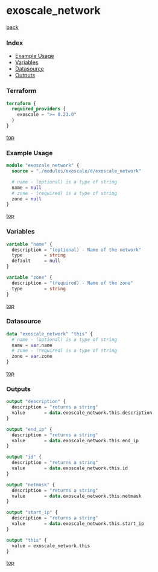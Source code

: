# exoscale_network

[back](../exoscale.md)

### Index

- [Example Usage](#example-usage)
- [Variables](#variables)
- [Datasource](#datasource)
- [Outputs](#outputs)

### Terraform

```terraform
terraform {
  required_providers {
    exoscale = ">= 0.23.0"
  }
}
```

[top](#index)

### Example Usage

```terraform
module "exoscale_network" {
  source = "./modules/exoscale/d/exoscale_network"

  # name - (optional) is a type of string
  name = null
  # zone - (required) is a type of string
  zone = null
}
```

[top](#index)

### Variables

```terraform
variable "name" {
  description = "(optional) - Name of the network"
  type        = string
  default     = null
}

variable "zone" {
  description = "(required) - Name of the zone"
  type        = string
}
```

[top](#index)

### Datasource

```terraform
data "exoscale_network" "this" {
  # name - (optional) is a type of string
  name = var.name
  # zone - (required) is a type of string
  zone = var.zone
}
```

[top](#index)

### Outputs

```terraform
output "description" {
  description = "returns a string"
  value       = data.exoscale_network.this.description
}

output "end_ip" {
  description = "returns a string"
  value       = data.exoscale_network.this.end_ip
}

output "id" {
  description = "returns a string"
  value       = data.exoscale_network.this.id
}

output "netmask" {
  description = "returns a string"
  value       = data.exoscale_network.this.netmask
}

output "start_ip" {
  description = "returns a string"
  value       = data.exoscale_network.this.start_ip
}

output "this" {
  value = exoscale_network.this
}
```

[top](#index)